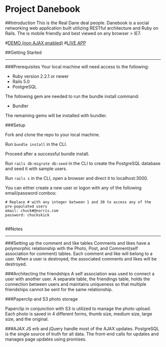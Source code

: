 Project Danebook
========

##Introduction
This is the Real Dane deal people. Danebook is a social networking web application built utilizing RESTful architecture and Ruby on Rails.  The is mobile friendly and best viewed on any browser > IE7.

#[DEMO (non AJAX enabled)](https://www.youtube.com/watch?v=6BuZpCvuC5o)
#[LIVE APP](https://glacial-temple-38122.herokuapp.com/)

##Getting Started
- - -

###Prerequisites
Your local machine will need access to the following:

* Ruby version 2.2.1 or newer
* Rails 5.0
* PostgreSQL

The following gem are needed to run the bundle install command:

* Bundler

The remaining gems will be installed with bundler.


###Setup

Fork and clone the repo to your local machine.

Run ```bundle install``` in the CLI.

Proceed after a successful bundle install.

Run ```rails db:migrate db:seed``` in the CLI to create the PostgreSQL database and seed it with sample users.

Run ```rails s``` in the CLI, open a browser and direct it to localhost:3000.

You can either create a new user or logon with any of the following email/password combos:

	# Replace # with any integer between 1 and 30 to access any of the pre-populated users
	email: chuck#@norris.com
	password: chuckskick

##


##Notes
- - -

###Setting up the comment and like tables
Comments and likes have a polymorphic relationship with the Photo, Post, and Comment(self association for comment) tables.  Each comment and like will belong to a user.  When a user is destroyed, the associated comments and likes will be destroyed.

###Architecting the friendships
A self association was used to connect a user with another user. A separate table, the friendings table, holds the connection between users and maintains uniqueness so that multiple friendships cannot be sent for the same relationship.

###Paperclip and S3 photo storage

Paperclip in conjunction with S3 is utilized to manage the photo upload.  Each photo is saved in 4 different forms, thumb size, medium size, large size, and the original.

###AJAX
JS erb and jQuery handle most of the AJAX updates. PostgreSQL is the single source of truth for all data. The front-end calls for updates and manages page updates using promises.
